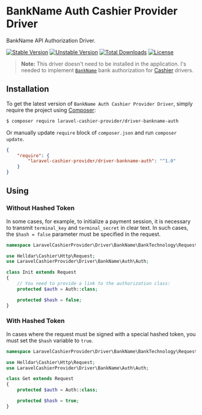 # BankName Auth Cashier Provider Driver

BankName API Authorization Driver.

[![Stable Version][badge_stable]][link_packagist]
[![Unstable Version][badge_unstable]][link_packagist]
[![Total Downloads][badge_downloads]][link_packagist]
[![License][badge_license]][link_license]

> **Note:** This driver doesn't need to be installed in the application. I's needed to implement [`BankName`](#) bank authorization for [Cashier](https://github.com/andrey-helldar/cashier) drivers.

## Installation

To get the latest version of `BankName Auth Cashier Provider Driver`, simply require the project using [Composer](https://getcomposer.org):

```bash
$ composer require laravel-cashier-provider/driver-bankname-auth
```

Or manually update `require` block of `composer.json` and run `composer update`.

```json
{
    "require": {
        "laravel-cashier-provider/driver-bankname-auth": "^1.0"
    }
}
```

## Using

### Without Hashed Token

In some cases, for example, to initialize a payment session, it is necessary to transmit `terminal_key` and `terminal_secret` in clear text. In such cases, the `$hash = false`
parameter must be specified in the request.

```php
namespace LaravelCashierProvider\Driver\BankName\BankTechnology\Requests;

use Helldar\Cashier\Http\Request;
use LaravelCashierProvider\Driver\BankName\Auth\Auth;

class Init extends Request
{
    // You need to provide a link to the authorization class:
    protected $auth = Auth::class;

    protected $hash = false;
}
```

### With Hashed Token

In cases where the request must be signed with a special hashed token, you must set the `$hash` variable to `true`.

```php
namespace LaravelCashierProvider\Driver\BankName\BankTechnology\Requests;

use Helldar\Cashier\Http\Request;
use LaravelCashierProvider\Driver\BankName\Auth\Auth;

class Get extends Request
{
    protected $auth = Auth::class;

    protected $hash = true;
}
```

[badge_downloads]:      https://img.shields.io/packagist/dt/andrey-helldar/cashier.svg?style=flat-square

[badge_license]:        https://img.shields.io/packagist/l/andrey-helldar/cashier.svg?style=flat-square

[badge_stable]:         https://img.shields.io/github/v/release/andrey-helldar/cashier?label=stable&style=flat-square

[badge_unstable]:       https://img.shields.io/badge/unstable-dev--main-orange?style=flat-square

[link_license]:         LICENSE

[link_packagist]:       https://packagist.org/packages/andrey-helldar/cashier
